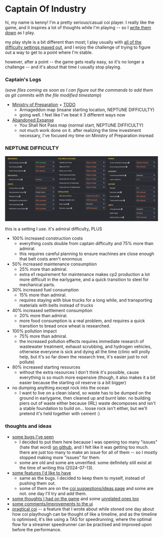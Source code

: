 # Captain Of Industry

hi, my name is kenny! I'm a pretty serious/casual coi player. I really like the game, and it inspires a lot of thoughts while I'm playing -- so I [write them down](#thoughts-and-ideas) as I play.

my play style is a bit different than most; I play usually with [all of the difficulty settings maxed out](#neptune-difficulty), and I enjoy the challenge of trying to figure out a way to get to a point where I'm stable.

however, after a point -- the game gets really easy, so it's no longer a challenge -- and it's about that time I usually stop playing.

### Captain's Logs

(*save files coming as soon as I can figure out the commands to add them as git commits with the file modified timestamp*)

- [Ministry of Preparation](/clogs/Ministry%20of%20Preparation.md) + [TODO](/clogs/Ministry%20of%20Preparation%20TODO.md)
	- Armageddon map (insane starting location, NEPTUNE DIFFICULTY)
	- going well. I feel like I've beat it 3 different ways now
- [Abandoned Expanse](/clogs/Abandoned%20Expanse.md)
	- You Shall Not Pass map (normal start, NEPTUNE DIFFICULTY)
	- not much work done on it. after realizing the time investment necessary, I've focused my time on Ministry of Preparation insread

### NEPTUNE DIFFICULTY

![NEPTUNE DIFFICULTY](img/neptune-difficulty.png)

this is a setting I use. it's admiral difficulty, PLUS
- 100% increased construction costs
	- everything costs double from captain difficulty and 75% more than admiral.
	- this requires careful planning to ensure machines are close enough that belt costs aren't enormous 
- 50% increased maintenance consumption
	- 25% more than admiral.
	- extra e1 requirement for maintenance makes cp2 production a lot more difficult in the earlygame, and a quick transition to steel for mechanical parts.
- 30% increased fuel consumption
	- 15% more than admiral.
	- requires staying with blue trucks for a long while, and transporting materials with belts instead of trucks
- 40% increased settlement consumption
	- 20% more than admiral.
	- more food consumption is a real problem, and requires a quick transition to bread once wheat is researched.
- 100% pollution impact
	- 75% more than admiral.
	- the increased pollution effects requires immediate research of wastewater treatment, exhaust scrubbing, and hydrogen vehicles, otherwise everyone is sick and dying all the time (clinic will prolly help, but it's so far down the research tree, it's easier just to not pollute)
- 80% increased starting resources
	- without the extra resources I don't think it's possible, cause everything is so much more expensive (though, it also makes it a bit easier because the starting oil reserve is a bit bigger)
- no dumping anything except rock into the ocean
	- I want to live on a clean island, so waste has to be dumped on the ground in earlygame, then cleaned up and burnt later. no building piers out of waste either because (IRL) waste decomposes and isn't a stable foundation to build on... loose rock isn't either, but we'll pretend it's held together with cement :)

### thoughts and ideas

- [some bugs I've seen](/coi-bugs.md)
	- I decided to put them here because I was opening too many "issues" (hate that word) [on github](https://github.com/MaFi-Games/Captain-of-Industry-issues/issues/created_by/kennyb), and I felt like it was getting too much. there are just too many to make an issue for all of them -- so I mostly stopped making more "issues" for them.
	- some are old and some are unverified. some definitely still exist at the time of writing this (2024-07-13).
- [some features I'd like to have](/coi-features.md)
	- same as the bugs. I decided to keep them to myself, instead of pushing them out.
	- some of them are on the [coi suggestions/ideas page](https://ideas.captain-of-industry.com/) and some are not. one day I'll try and add them.
- [some thoughts I had on the game](/coi-thoughts.md) and some [unrelated ones too](/unrelated-thoughts.md)
- [some comments/improvements to the ui](/coi-ui.md)
- [pragtical coi](/pragtical-coi.md) -- a feature that I wrote about while stoned one day about how coi playthough can be thought of like a timeline, and as the timeline is optimised, it's like using a TAS for speedrunning, where the optimal flow for a streamer speedrunner can be practised and improved upon before the performance.
